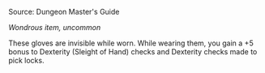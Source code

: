 Source: Dungeon Master's Guide

_Wondrous item, uncommon_

These gloves are invisible while worn. While wearing them, you gain a +5 bonus to Dexterity (Sleight of Hand) checks and Dexterity checks made to pick locks.